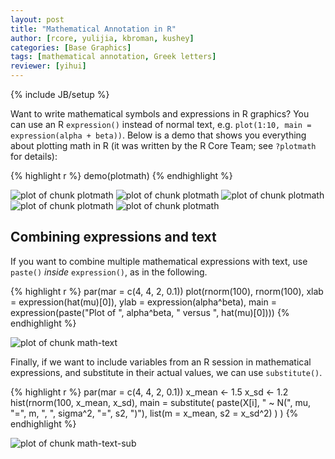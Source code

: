 ```yaml
---
layout: post
title: "Mathematical Annotation in R"
author: [rcore, yulijia, kbroman, kushey]
categories: [Base Graphics]
tags: [mathematical annotation, Greek letters]
reviewer: [yihui]
---
```

{% include JB/setup %}

Want to write mathematical symbols and expressions in R graphics? You can use an R `expression()`
instead of normal text, e.g. `plot(1:10, main = expression(alpha + beta))`. Below is a demo that
shows you everything about plotting math in R (it was written by the R Core Team; see `?plotmath`
for details):


{% highlight r %}
demo(plotmath)
{% endhighlight %}



![plot of chunk plotmath](/figures/2013-04-08-mathematical-annotation-in-r/plotmath1.png) ![plot of chunk plotmath](/figures/2013-04-08-mathematical-annotation-in-r/plotmath2.png) ![plot of chunk plotmath](/figures/2013-04-08-mathematical-annotation-in-r/plotmath3.png) ![plot of chunk plotmath](/figures/2013-04-08-mathematical-annotation-in-r/plotmath4.png) ![plot of chunk plotmath](/figures/2013-04-08-mathematical-annotation-in-r/plotmath5.png) 


## Combining expressions and text

If you want to combine multiple mathematical expressions with text, use `paste()` _inside_
`expression()`, as in the following.


{% highlight r %}
par(mar = c(4, 4, 2, 0.1))
plot(rnorm(100), rnorm(100),
  xlab = expression(hat(mu)[0]), ylab = expression(alpha^beta),
  main = expression(paste("Plot of ", alpha^beta, " versus ", hat(mu)[0])))
{% endhighlight %}

![plot of chunk math-text](/figures/2013-04-08-mathematical-annotation-in-r/math-text.png) 


Finally, if we want to include variables from an R session in mathematical expressions, and
substitute in their actual values, we can use `substitute()`.


{% highlight r %}
par(mar = c(4, 4, 2, 0.1))
x_mean <- 1.5
x_sd <- 1.2
hist(rnorm(100, x_mean, x_sd),
  main = substitute(
    paste(X[i], " ~ N(", mu, "=", m, ", ", sigma^2, "=", s2, ")"),
    list(m = x_mean, s2 = x_sd^2)
  )
)
{% endhighlight %}

![plot of chunk math-text-sub](/figures/2013-04-08-mathematical-annotation-in-r/math-text-sub.png) 

